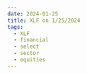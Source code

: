 ```yaml
---
date: 2024-01-25
title: XLF on 1/25/2024
tags: 
  - XLF
  - financial
  - select
  - sector
  - equities
---
```

<div class="post">
<snapshot-grid 
    :reports="['2024/01/24/CTA/XLF', '2024/01/25/CTA/XLF', '2024/01/25/MTP/XLF']"
    chart="2024/01/25/Chart/XLF"
/>
<p>

</p>
<p>

</p>
</div>
